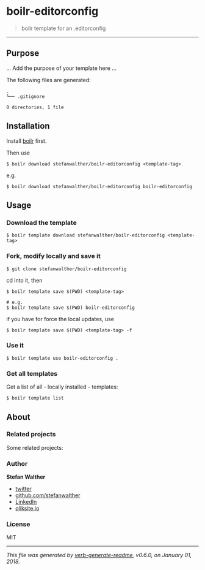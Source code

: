 # boilr-editorconfig

> boilr template for an .editorconfig

---

## Purpose
... Add the purpose of your template here ...

The following files are generated:

```
.
└── .gitignore

0 directories, 1 file

```

## Installation
Install [boilr](https://github.com/tmrts/boilr) first. 

Then use 

```
$ boilr download stefanwalther/boilr-editorconfig <template-tag>
```

e.g.
```
$ boilr download stefanwalther/boilr-editorconfig boilr-editorconfig
```

## Usage
### Download the template

```
$ boilr template download stefanwalther/boilr-editorconfig <template-tag>
```

### Fork, modify locally and save it

```
$ git clone stefanwalther/boilr-editorconfig
```

cd into it, then

```
$ boilr template save $(PWD) <template-tag>

# e.g. 
$ boilr template save $(PWD) boilr-editorconfig
```

if you have for force the local updates, use

```
$ boilr template save $(PWD) <template-tag> -f
```

### Use it

```
$ boilr template use boilr-editorconfig .
```

### Get all templates

Get a list of all - locally installed - templates:

```
$ boilr template list
```

## About

### Related projects
Some related projects:

 

### Author
**Stefan Walther**

* [twitter](http://twitter.com/waltherstefan)  
* [github.com/stefanwalther](http://github.com/stefanwalther) 
* [LinkedIn](https://www.linkedin.com/in/stefanwalther/) 
* [qliksite.io](http://qliksite.io)

### License
MIT

***

_This file was generated by [verb-generate-readme](https://github.com/verbose/verb-generate-readme), v0.6.0, on January 01, 2018._

